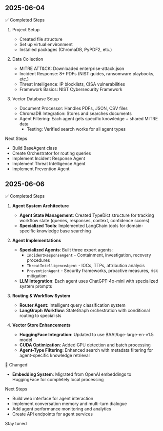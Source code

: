 ## 2025-06-04

:white_check_mark: Completed Steps

1. Project Setup

   - Created file structure
   - Set up virtual environment
   - Installed packages (ChromaDB, PyPDF2, etc.)

2. Data Collection

   - MITRE ATT&CK: Downloaded enterprise-attack.json
   - Incident Response: 8+ PDFs (NIST guides, ransomware playbooks, etc.)
   - Threat Intelligence: IP blocklists, CISA vulnerabilities
   - Framework Basics: NIST Cybersecurity Framework

3. Vector Database Setup

   - Document Processor: Handles PDFs, JSON, CSV files
   - ChromaDB Integration: Stores and searches documents
   - Agent Filtering: Each agent gets specific knowledge + shared MITRE data
     - Testing: Verified search works for all agent types

Next Steps

- Build BaseAgent class
- Create Orchestrator for routing queries
- Implement Incident Response Agent
- Implement Threat Intelligence Agent
- Implement Prevention Agent

## 2025-06-06

:white_check_mark: Completed Steps

1. **Agent System Architecture**

   - **Agent State Management**: Created TypeDict structure for tracking workflow state (queries, responses, context, confidence scores)
   - **Specialized Tools**: Implemented LangChain tools for domain-specific knowledge base searching

2. **Agent Implementations**

   - **Specialized Agents**: Built three expert agents:
     - `IncidentResponseAgent` - Containment, investigation, recovery procedures
     - `ThreatIntelligenceAgent` - IOCs, TTPs, attribution analysis
     - `PreventionAgent` - Security frameworks, proactive measures, risk mitigation
   - **LLM Integration**: Each agent uses ChatGPT-4o-mini with specialized system prompts

3. **Routing & Workflow System**

   - **Router Agent**: Intelligent query classification system
   - **LangGraph Workflow**: StateGraph orchestration with conditional routing to specialists

4. **Vector Store Enhancements**
   - **HuggingFace Integration**: Updated to use BAAI/bge-large-en-v1.5 model
   - **CUDA Optimization**: Added GPU detection and batch processing
   - **Agent-Type Filtering**: Enhanced search with metadata filtering for agent-specific knowledge retrieval

:arrows_counterclockwise: Changed

- **Embedding System**: Migrated from OpenAI embeddings to HuggingFace for completely local processing

Next Steps

- Build web interface for agent interaction
- Implement conversation memory and multi-turn dialogue
- Add agent performance monitoring and analytics
- Create API endpoints for agent services

Stay tuned
